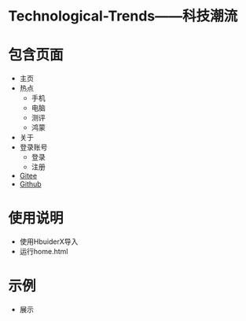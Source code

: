 # Technological-Trends——科技潮流
# 包含页面
- 主页
- 热点
    - 手机
    - 电脑
    - 测评
    - 鸿蒙
- 关于
- 登录账号
    - 登录
    - 注册 
- [Gitee](https://gitee.com/hua-liY/technological-trends)
- [Github](https://github.com/Flskying/Technological-Trends?tab=readme-ov-file)
# 使用说明
- 使用HbuiderX导入
- 运行home.html
# 示例
- 展示
